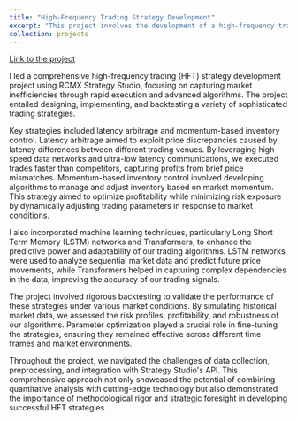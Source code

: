 ```yaml
---
title: "High-Frequency Trading Strategy Development"
excerpt: "This project involves the development of a high-frequency trading (HFT) strategy using Strategy Studio, a multi-asset class strategy development software. The goal is to capture market inefficiencies through rapid execution and sophisticated algorithms. The project covers the entire journey from initial concept to deployment, including rigorous backtesting, parameter optimization, and results analysis.<br>[Link to the project](https://gitlab.engr.illinois.edu/fin556_algo_market_micro_fall_2023/fin556_algo_fall_2023_group_01/group_01_project)"
collection: projects
---
```

[Link to the project](https://gitlab.engr.illinois.edu/fin556_algo_market_micro_fall_2023/fin556_algo_fall_2023_group_01/group_01_project)

I led a comprehensive high-frequency trading (HFT) strategy development project using RCMX Strategy Studio, focusing on capturing market inefficiencies through rapid execution and advanced algorithms. The project entailed designing, implementing, and backtesting a variety of sophisticated trading strategies.

Key strategies included latency arbitrage and momentum-based inventory control. Latency arbitrage aimed to exploit price discrepancies caused by latency differences between different trading venues. By leveraging high-speed data networks and ultra-low latency communications, we executed trades faster than competitors, capturing profits from brief price mismatches. Momentum-based inventory control involved developing algorithms to manage and adjust inventory based on market momentum. This strategy aimed to optimize profitability while minimizing risk exposure by dynamically adjusting trading parameters in response to market conditions.

I also incorporated machine learning techniques, particularly Long Short Term Memory (LSTM) networks and Transformers, to enhance the predictive power and adaptability of our trading algorithms. LSTM networks were used to analyze sequential market data and predict future price movements, while Transformers helped in capturing complex dependencies in the data, improving the accuracy of our trading signals.

The project involved rigorous backtesting to validate the performance of these strategies under various market conditions. By simulating historical market data, we assessed the risk profiles, profitability, and robustness of our algorithms. Parameter optimization played a crucial role in fine-tuning the strategies, ensuring they remained effective across different time frames and market environments.

Throughout the project, we navigated the challenges of data collection, preprocessing, and integration with Strategy Studio's API. This comprehensive approach not only showcased the potential of combining quantitative analysis with cutting-edge technology but also demonstrated the importance of methodological rigor and strategic foresight in developing successful HFT strategies.
